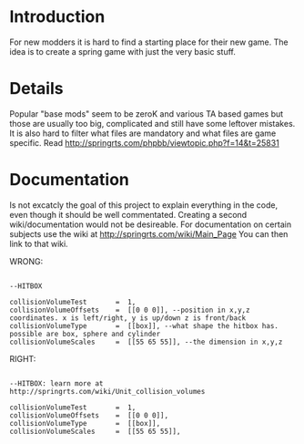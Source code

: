 # Introduction #

For new modders it is hard to find a starting place for their new game.
The idea is to create a spring game with just the very basic stuff.

# Details #

Popular "base mods" seem to be zeroK and various TA based games but those are usually too big, complicated and still have some leftover mistakes. It is also hard to filter what files are mandatory and what files are game specific.
Read http://springrts.com/phpbb/viewtopic.php?f=14&t=25831

# Documentation #
Is not excatcly the goal of this project to explain everything in the code, even though it should be well commentated. Creating a second wiki/documentation would not be desireable.
For documentation on certain subjects use the wiki at http://springrts.com/wiki/Main_Page
You can then link to that wiki.

WRONG:
```

--HITBOX

collisionVolumeTest       =  1,
collisionVolumeOffsets    =  [[0 0 0]], --position in x,y,z coordinates. x is left/right, y is up/down z is front/back
collisionVolumeType       =  [[box]], --what shape the hitbox has. possible are box, sphere and cylinder
collisionVolumeScales     =  [[55 65 55]], --the dimension in x,y,z
```

RIGHT:
```

--HITBOX: learn more at http://springrts.com/wiki/Unit_collision_volumes

collisionVolumeTest       =  1,
collisionVolumeOffsets    =  [[0 0 0]],
collisionVolumeType       =  [[box]],
collisionVolumeScales     =  [[55 65 55]],
```